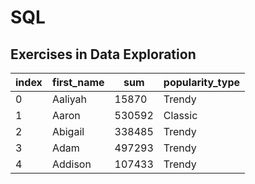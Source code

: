 # SQL
## Exercises in Data Exploration

|index|first_name|sum   |popularity_type|
|-----|----------|------|---------------|
|0    |Aaliyah   |15870 |Trendy         |
|1    |Aaron     |530592|Classic        |
|2    |Abigail   |338485|Trendy         |
|3    |Adam      |497293|Trendy         |
|4    |Addison   |107433|Trendy         |


